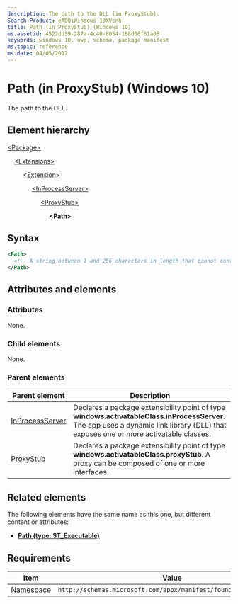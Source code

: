 ```yaml
---
description: The path to the DLL (in ProxyStub).
Search.Product: eADQiWindows 10XVcnh
title: Path (in ProxyStub) (Windows 10)
ms.assetid: 4522dd59-287a-4c40-8054-168d06f61a08
keywords: windows 10, uwp, schema, package manifest
ms.topic: reference
ms.date: 04/05/2017
---
```


# Path (in ProxyStub) (Windows 10)

The path to the DLL.

## Element hierarchy

[\<Package\>](element-package.md)

&nbsp;&nbsp;&nbsp;&nbsp;[\<Extensions\>](element-extensions.md)

&nbsp;&nbsp;&nbsp;&nbsp; &nbsp;&nbsp;&nbsp;&nbsp;[\<Extension\>](element-extension.md)

&nbsp;&nbsp;&nbsp;&nbsp; &nbsp;&nbsp;&nbsp;&nbsp; &nbsp;&nbsp;&nbsp;&nbsp;[\<InProcessServer\>](element-inprocessserver.md)

&nbsp;&nbsp;&nbsp;&nbsp; &nbsp;&nbsp;&nbsp;&nbsp; &nbsp;&nbsp;&nbsp;&nbsp; &nbsp;&nbsp;&nbsp;&nbsp;[\<ProxyStub\>](element-proxystub.md)

&nbsp;&nbsp;&nbsp;&nbsp; &nbsp;&nbsp;&nbsp;&nbsp; &nbsp;&nbsp;&nbsp;&nbsp; &nbsp;&nbsp;&nbsp;&nbsp; &nbsp;&nbsp;&nbsp;&nbsp;**\<Path\>**

## Syntax

```xml
<Path>
  <!-- A string between 1 and 256 characters in length that cannot contain these characters: <, >, :, ", |, ?, or *. -->
</Path>
```

## Attributes and elements

### Attributes

None.

### Child elements

None.

### Parent elements

| Parent element | Description |
|-|-|
| [InProcessServer](element-inprocessserver.md) | Declares a package extensibility point of type **windows.activatableClass.inProcessServer**. The app uses a dynamic link library (DLL) that exposes one or more activatable classes. |
| [ProxyStub](element-proxystub.md) | Declares a package extensibility point of type **windows.activatableClass.proxyStub**. A proxy can be composed of one or more interfaces. |

## Related elements

The following elements have the same name as this one, but different content or attributes:

- **[Path (type: ST_Executable)](element-1-path.md)**

## Requirements

| Item  | Value  |
|--|--|
| Namespace | `http://schemas.microsoft.com/appx/manifest/foundation/windows10` |
